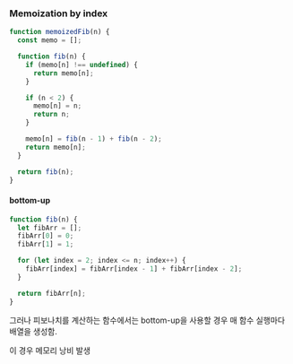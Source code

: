 ### Memoization by index

```js
function memoizedFib(n) {
  const memo = [];

  function fib(n) {
    if (memo[n] !== undefined) {
      return memo[n];
    }

    if (n < 2) {
      memo[n] = n;
      return n;
    }

    memo[n] = fib(n - 1) + fib(n - 2);
    return memo[n];
  }

  return fib(n);
}
```

#### bottom-up

```js
function fib(n) {
  let fibArr = [];
  fibArr[0] = 0;
  fibArr[1] = 1;

  for (let index = 2; index <= n; index++) {
    fibArr[index] = fibArr[index - 1] + fibArr[index - 2];
  }

  return fibArr[n];
}
```

그러나 피보나치를 계산하는 함수에서는 bottom-up을 사용할 경우 매 함수 실행마다 배열을 생성함.

이 경우 메모리 낭비 발생
